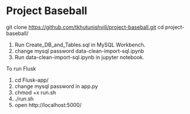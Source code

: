 
# Project Baseball
  git clone https://github.com/tkhutunishvili/project-baseball.git
cd project-baseball/  

1) Run Create_DB_and_Tables.sql in MySQL Workbench.
2) change mysql password data-clean-import-sql.ipynb  
3) Run data-clean-import-sql.ipynb in jupyter notebook.

To run Flusk  
1) cd Flusk-app/  
2) change mysql password in app.py  
3) chmod +x run.sh  
4) ./run.sh  
5) open http://localhost:5000/  



